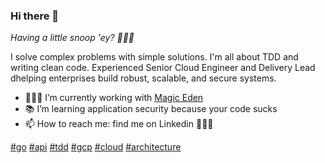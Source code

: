 ### Hi there 👋

_Having a little snoop 'ey? 🕵🏻‍♂️_

I solve complex problems with simple solutions. I'm all about TDD and writing clean code. Experienced Senior Cloud Engineer and Delivery Lead dhelping enterprises build robust, scalable, and secure systems.


- 👨🏻‍💻 I’m currently working with [Magic Eden](https://magiceden.io)
- 📚 I’m learning application security because your code sucks
- 📫 How to reach me: find me on Linkedin 🤷🏻‍♂️

[#go]() [#api]() [#tdd]() [#gcp]() [#cloud]() [#architecture]()
